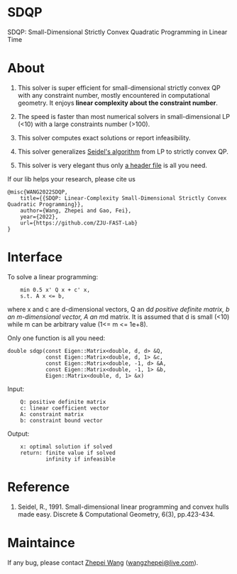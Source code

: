 # SDQP

SDQP: Small-Dimensional Strictly Convex Quadratic Programming in Linear Time

# About

1. This solver is super efficient for small-dimensional strictly convex QP with any constraint number, mostly encountered in computational geometry. It enjoys __linear complexity about the constraint number__.

2. The speed is faster than most numerical solvers in small-dimensional LP (<10) with a large constraints number (>100).

3. This solver computes exact solutions or report infeasibility.

4. This solver generalizes [Seidel's algorithm](https://link.springer.com/article/10.1007/BF02574699) from LP to strictly convex QP.

4. This solver is very elegant thus only [a header file](https://github.com/ZJU-FAST-Lab/SDQP/blob/main/include/sdqp/sdqp.hpp) is all you need.

If our lib helps your research, please cite us 
```
@misc{WANG2022SDQP,
    title={{SDQP: Linear-Complexity Small-Dimensional Strictly Convex Quadratic Programming}}, 
    author={Wang, Zhepei and Gao, Fei}, 
    year={2022},
    url={https://github.com/ZJU-FAST-Lab}
}
```

# Interface

To solve a linear programming:

        min 0.5 x' Q x + c' x,
        s.t. A x <= b,

where x and c are d-dimensional vectors, Q an d*d positive definite matrix, b an m-dimensional vector, A an m*d matrix. It is assumed that d is small (<10) while m can be arbitrary value (1<= m <= 1e+8).

Only one function is all you need:

    double sdqp(const Eigen::Matrix<double, d, d> &Q,
                const Eigen::Matrix<double, d, 1> &c,
                const Eigen::Matrix<double, -1, d> &A,
                const Eigen::Matrix<double, -1, 1> &b,
                Eigen::Matrix<double, d, 1> &x)

Input:

        Q: positive definite matrix
        c: linear coefficient vector
        A: constraint matrix
        b: constraint bound vector

Output:

        x: optimal solution if solved
        return: finite value if solved
                infinity if infeasible

# Reference

1. Seidel, R., 1991. Small-dimensional linear programming and convex hulls made easy. Discrete & Computational Geometry, 6(3), pp.423-434.

# Maintaince

If any bug, please contact [Zhepei Wang](https://zhepeiwang.github.io/) (<wangzhepei@live.com>).
